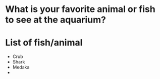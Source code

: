 # What is your favorite animal or fish to see at the aquarium?

# List of fish/animal
- Crub
- Shark
- Medaka
-
